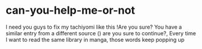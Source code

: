 # can-you-help-me-or-not
I need you guys to fix my tachiyomi like this   !Are you sure? You have a similar entry from a different source () are you sure to continue?, Every time I want to read the same library in manga, those words keep popping up 
